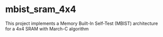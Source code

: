# mbist_sram_4x4
This project implements a Memory Built-In Self-Test (MBIST) architecture for a 4x4 SRAM with March-C algorithm
